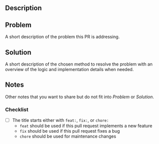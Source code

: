 ## Description

## Problem
A short description of the problem this PR is addressing.

## Solution
A short description of the chosen method to resolve the problem
with an overview of the logic and implementation details when needed.

## Notes
Other notes that you want to share but do not fit into _Problem_ or _Solution_.

### Checklist
- [ ] The title starts either with `feat:`, `fix:`, or `chore:`
  - `feat` should be used if this pull request implements a new feature
  - `fix` should be used if this pull request fixes a bug
  - `chore` should be used for maintenance changes

